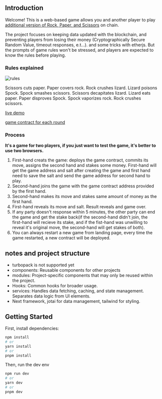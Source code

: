 ## Introduction

Welcome! This is a web-based game allows you and another player to play [additional version of Rock, Paper, and Scissors](https://en.wikipedia.org/wiki/Rock_paper_scissors#Additional_weapons) on chain. 

The project focuses on keeping data updated with the blockchain, and preventing players from losing their money (Cryptographically Secure Random Value, timeout responses, e.t...). and some tricks with etherjs. But the prompts of game rules won't be stressed, and players are expected to know the rules before playing.

### Rules explained
![rules](https://github.com/Ricy137/RSPGame-Next/assets/97211928/ff050285-0f0c-4564-81ce-4a1014eb2afe)

Scissors cuts paper.
Paper covers rock.
Rock crushes lizard.
Lizard poisons Spock.
Spock smashes scissors.
Scissors decapitates lizard.
Lizard eats paper.
Paper disproves Spock.
Spock vaporizes rock.
Rock crushes scissors.

[live demo](https://rsp-game-next.vercel.app/)

[game contract for each round](https://github.com/clesaege/RPS/blob/master/RPS.sol)

### Process

**It's a game for two players, if you just want to test the game, it's better to use two browsers.**

1. First-hand creats the game: deploys the game contract, commits its move, assigns the second hand and stakes some money. First-hand will get the game address and salt after creating the game and first hand need to save the salt and send the game address for second hand to play.
2. Second-hand joins the game with the game contract address provided by the first hand.
3. Second-hand makes its move and stakes same amount of money as the first hand.
4. First-hand reveals its move and salt. Result reveals and game over.
5. If any party doesn't response within 5 minutes, the other party can end the game and get the stake back(if the second-hand didn't join, the first-hand will recieve its stake, and if the fist-hand was unwilling to reveal it's original move, the second-hand will get stakes of both).
6. You can always restart a new game from landing page, every time the game restarted, a new contract will be deployed.

## notes and project structure

- turbopack is not supported yet
- components: Reusable components for other projects
- modules: Project-specific components that may only be reused within the project.
- Hooks: Common hooks for broader usage.
- services: Handles data fetching, caching, and state management. Separates data logic from UI elements.
- Next framework, jotai for data management, tailwind for styling.

## Getting Started

First, install dependencies:

```bash
npm install
# or
yarn install
# or
pnpm install
```

Then, run the dev env

```bash
npm run dev
# or
yarn dev
# or
pnpm dev
```
